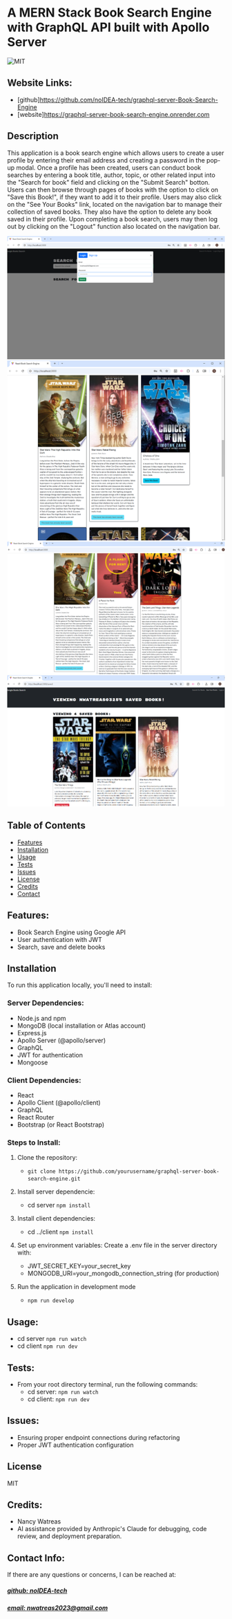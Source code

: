 # A MERN Stack Book Search Engine with GraphQL API built with Apollo Server
![MIT](https://img.shields.io/badge/License-MIT-blue)

## Website Links: 
- [github]https://github.com/noIDEA-tech/graphql-server-Book-Search-Engine
- [website]https://graphql-server-book-search-engine.onrender.com

## Description
This application is a book search engine which allows users to create a user profile by entering their email address and creating a password in the pop-up modal. Once a profile has been created, users can conduct book searches by entering a book title, author, topic, or other related input into the "Search for book" field and clicking on the "Submit Search" botton. Users can then browse through pages of books with the option to click on "Save this Book!", if they want to add it to their profile. Users may also click on the "See Your Books" link, located on the navigation bar to manage their collection of saved books. They also have the option to delete any book saved in their profile. Upon completing a book search, users may then log out by clicking on the "Logout" function also located on the navigation bar. 

![app_image](assets/booksearch-login.png)
![app_image](assets/booksearch-savebook.png)
![app_image](assets/booksearch-savedbook.png)
![app_image](assets/booksearch-deletebook.png)

## Table of Contents
- [Features](#features)
- [Installation](#installation)
- [Usage](#usage)
- [Tests](#tests)
- [Issues](#issues)
- [License](#license)
- [Credits](#credits)
- [Contact](#contact)

## Features:
- Book Search Engine using Google API
- User authentication with JWT
- Search, save and delete books

## Installation
To run this application locally, you'll need to install:

### Server Dependencies:
- Node.js and npm
- MongoDB (local installation or Atlas account)
- Express.js
- Apollo Server (@apollo/server)
- GraphQL
- JWT for authentication
- Mongoose

### Client Dependencies:
- React
- Apollo Client (@apollo/client)
- GraphQL
- React Router
- Bootstrap (or React Bootstrap)

### Steps to Install:
1. Clone the repository: 
    - `git clone https://github.com/yourusername/graphql-server-book-search-engine.git`

2. Install server dependencie: 
    - cd server `npm install`

3. Install client dependencies: 
    - cd ../client `npm install` 

4. Set up environment variables: Create a .env file in the server directory with: 
    - JWT_SECRET_KEY=your_secret_key
    - MONGODB_URI=your_mongodb_connection_string (for production)
    
5. Run the application in development mode
    - `npm run develop`

## Usage:
- cd server  `npm run watch` 
- cd client  `npm run dev`



## Tests:
- From your root directory terminal, run the following commands:
    - cd server: `npm run watch` 
    - cd client: `npm run dev`

## Issues:
- Ensuring proper endpoint connections during refactoring
- Proper JWT authentication configuration

## License
MIT

## Credits:
- Nancy Watreas
- AI assistance provided by Anthropic's Claude for debugging, code review, and deployment preparation. 

## Contact Info:
If there are any questions or concerns, I can be reached at:
##### [github: noIDEA-tech](https://github.com/noIDEA-tech)
##### [email: nwatreas2023@gmail.com](mailto:nwatreas2023@gmail.com)
